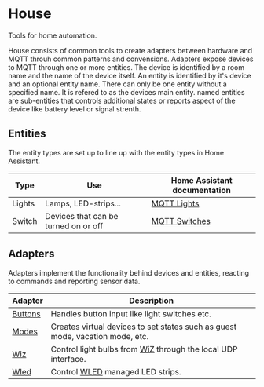 # House
Tools for home automation.

House consists of common tools to create adapters between hardware and MQTT throuh common patterns and convensions. Adapters expose devices to MQTT through one or more entities. The device is identified by a room name and the name of the device itself. An entity is identified by it's device and an optional entity name. There can only be one entity without a specified name. It is refered to as the devices main entity. named entities are sub-entities that controls additional states or reports aspect of the device like battery level or signal strenth.

## Entities
The entity types are set up to line up with the entity types in Home Assistant. 

| Type   | Use                                  | Home Assistant documentation                                             |
|--------|--------------------------------------|--------------------------------------------------------------------------|
| Lights | Lamps, LED-strips...                 | [MQTT Lights](https://www.home-assistant.io/integrations/light.mqtt/)    |
| Switch | Devices that can be turned on or off | [MQTT Switches](https://www.home-assistant.io/integrations/switch.mqtt/) |


## Adapters
Adapters implement the functionality behind devices and entities, reacting to commands and reporting sensor data.

| Adapter                                      | Description                                                                                         |
|----------------------------------------------|-----------------------------------------------------------------------------------------------------|
| [Buttons](./house-adapters/buttons-adapter/) | Handles button input like light switches etc.                                                       |
| [Modes](./house-adapters/modes-adapter/)     | Creates virtual devices to set states such as guest mode, vacation mode, etc.                       |
| [Wiz](./house-adapters/wizlight-adapter/)    | Control light bulbs from [WiZ](https://www.wizconnected.com/en-gb) through the local UDP interface. |
| [Wled](./house-adapters/wled-adapter/)       | Control [WLED](https://kno.wled.ge/) managed LED strips.                                            |

